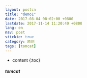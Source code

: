 ```yaml
---
layout: postcn
title: "demo1"
date: 2017-08-04 08:02:00 +0800
lastdate: 2017-11-14 11:20:40 +0800
lang: en
nav: post
stickie: true
category: 原创
tags: [tomcat]
---
```


* content
{:toc}

##### tomcat